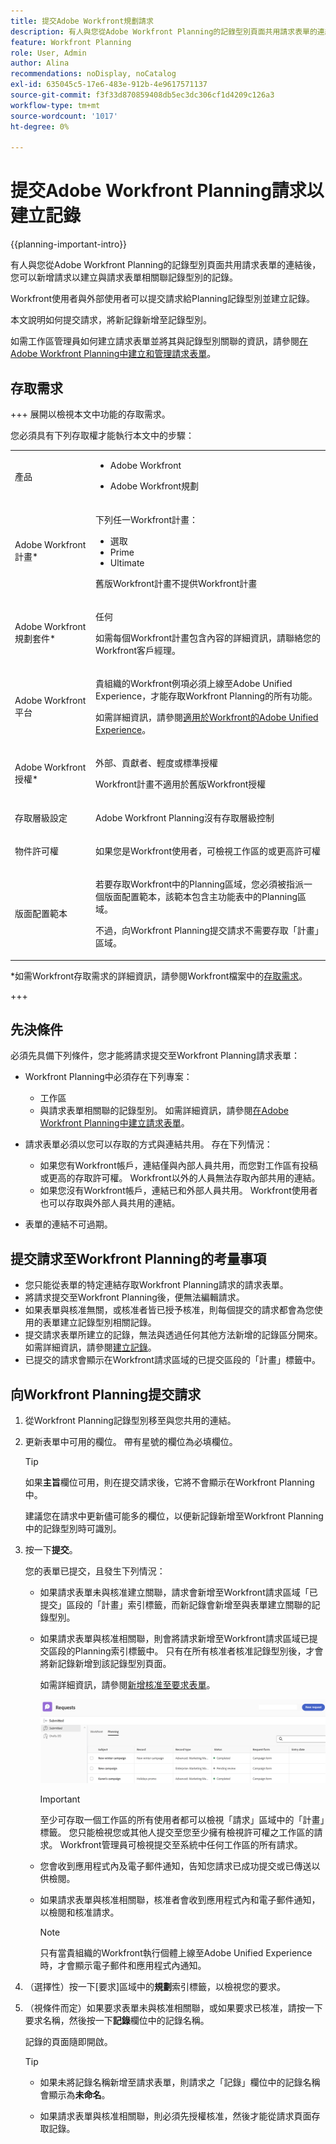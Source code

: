 ```yaml
---
title: 提交Adobe Workfront規劃請求
description: 有人與您從Adobe Workfront Planning的記錄型別頁面共用請求表單的連結後，您可以新增請求以建立與請求表單相關聯記錄型別的記錄。
feature: Workfront Planning
role: User, Admin
author: Alina
recommendations: noDisplay, noCatalog
exl-id: 635045c5-17e6-483e-912b-4e9617571137
source-git-commit: f3f33d870859408db5ec3dc306cf1d4209c126a3
workflow-type: tm+mt
source-wordcount: '1017'
ht-degree: 0%

---
```


# 提交Adobe Workfront Planning請求以建立記錄

<!--update title when there will be more functionality added to the Planning requests, besides creating records-->
<!--take Preview and Prod references out when releasing to Prod all-->

<!--<span class="preview">The highlighted information on this page refers to functionality not yet generally available. It is available only in the Preview environment for all customers. After the monthly releases to Production, the same features are also available in the Production environment for customers who enabled fast releases. </span>   

<span class="preview">For information about fast releases, see [Enable or disable fast releases for your organization](/help/quicksilver/administration-and-setup/set-up-workfront/configure-system-defaults/enable-fast-release-process.md). </span>-->

{{planning-important-intro}}

有人與您從Adobe Workfront Planning的記錄型別頁面共用請求表單的連結後，您可以新增請求以建立與請求表單相關聯記錄型別的記錄。

Workfront使用者與外部使用者可以提交請求給Planning記錄型別並建立記錄。<!--double check on the external users-->

本文說明如何提交請求，將新記錄新增至記錄型別。

如需工作區管理員如何建立請求表單並將其與記錄型別關聯的資訊，請參閱[在Adobe Workfront Planning中建立和管理請求表單](/help/quicksilver/planning/requests/create-request-form.md)。

## 存取需求

+++ 展開以檢視本文中功能的存取需求。

您必須具有下列存取權才能執行本文中的步驟：

<table style="table-layout:auto">
 <col>
 </col>
 <col>
 </col>
 <tbody>
    <tr>
<tr>
<td>
   <p> 產品</p> </td>
   <td>
   <ul><li><p> Adobe Workfront</p></li>
   <li><p> Adobe Workfront規劃<p></li></ul></td>
  </tr>  
 <tr>
   <td role="rowheader"><p>Adobe Workfront計畫*</p></td>
   <td>
<p>下列任一Workfront計畫：</p>
<ul><li>選取</li>
<li>Prime</li>
<li>Ultimate</li></ul>
<p>舊版Workfront計畫不提供Workfront計畫</p>
   </td>
<tr>
   <td role="rowheader"><p>Adobe Workfront規劃套件*</p></td>
   <td>
<p>任何 </p>  
<p>如需每個Workfront計畫包含內容的詳細資訊，請聯絡您的Workfront客戶經理。 </td>
<tr>
   <td role="rowheader"><p>Adobe Workfront平台</p></td>
   <td>
<p>貴組織的Workfront例項必須上線至Adobe Unified Experience，才能存取Workfront Planning的所有功能。</p>
<p>如需詳細資訊，請參閱<a href="/help/quicksilver/workfront-basics/navigate-workfront/workfront-navigation/adobe-unified-experience.md">適用於Workfront的Adobe Unified Experience</a>。 </p>
   </td>

</tr>
  </tr>
  <tr>
   <td role="rowheader"><p>Adobe Workfront授權*</p></td>
   <td>
   <p>外部、貢獻者、輕度或標準授權</p>
   <p>Workfront計畫不適用於舊版Workfront授權</p>
  </td>
  </tr>
  <tr>
   <td role="rowheader"><p>存取層級設定</p></td>
   <td> <p>Adobe Workfront Planning沒有存取層級控制</p>  
</td>
  </tr>
<tr>
   <td role="rowheader"><p>物件許可權</p></td>
   <td>
   <p>如果您是Workfront使用者，可檢視工作區的或更高許可權</p> 
  </td>
  </tr>
<tr>
   <td role="rowheader"><p>版面配置範本</p></td>
   <td> <p>若要存取Workfront中的Planning區域，您必須被指派一個版面配置範本，該範本包含主功能表中的Planning區域。 </p>
   <p> 不過，向Workfront Planning提交請求不需要存取「計畫」區域。 </p>  
</td>
  </tr>
 </tbody>
</table>

*如需Workfront存取需求的詳細資訊，請參閱Workfront檔案中的[存取需求](/help/quicksilver/administration-and-setup/add-users/access-levels-and-object-permissions/access-level-requirements-in-documentation.md)。

+++

## 先決條件

必須先具備下列條件，您才能將請求提交至Workfront Planning請求表單：

* Workfront Planning中必須存在下列專案：

   * 工作區
   * 與請求表單相關聯的記錄型別。 如需詳細資訊，請參閱[在Adobe Workfront Planning中建立請求表單](/help/quicksilver/planning/requests/create-request-form.md)。

* 請求表單必須以您可以存取的方式與連結共用。 存在下列情況：

   * 如果您有Workfront帳戶，連結僅與內部人員共用，而您對工作區有投稿或更高的存取許可權。 Workfront以外的人員無法存取內部共用的連結。
   * 如果您沒有Workfront帳戶，連結已和外部人員共用。 Workfront使用者也可以存取與外部人員共用的連結。

* 表單的連結不可過期。

## 提交請求至Workfront Planning的考量事項

* 您只能從表單的特定連結存取Workfront Planning請求的請求表單。
* 將請求提交至Workfront Planning後，便無法編輯請求。
* 如果表單與核准無關，或核准者皆已授予核准，則每個提交的請求都會為您使用的表單建立記錄型別相關記錄。
* 提交請求表單所建立的記錄，無法與透過任何其他方法新增的記錄區分開來。 如需詳細資訊，請參閱[建立記錄](/help/quicksilver/planning/records/create-records.md)。
* 已提交的請求會顯示在Workfront請求區域的已提交區段的「計畫」標籤中。

<!--Not sure how to change the request status, but dev also said: Changing the names of the statuses might lead to some inconsistency between unified-approvals-service and intake-approvals-flow.-->


## 向Workfront Planning提交請求

<!--
<div class="preview">

Submitting requests to Workfront Planning differs depending on what environment you use. 

### Submit a request to Workfront Planning in the Preview Environment

>[!NOTE]
>
>After the monthly releases to Production, the features described in this section are also available in the Production environment for customers who enabled fast releases.

{{step1-to-requests}}

1. Enable the **Switch to a new experience** setting, in the upper-right corner of he screen. 
   Enabling this setting makes the Workfront Planning request forms available in the **Requests** area of Workfront.

   >[!TIP]
   >
   >   This setting is available only when your company has purchased a Workfront Planning package. 

1. Click **New request**. (********* update scree shot at release ********)

   ![New request box with unified Workfront and Planning cards](assets/new-request-box-with-unified-workfront-and-planning-cards.png)

   The New request area opens with the following information: 

   * The 6 most recently accessed Workfront request queues and Planning request forms display in the Recent section. 
   * 50 additional Workfront request queues and Planning request forms display in alphabetical order in the **All request forms** section. You can search for a request queue that does not display by default. 

1. Do one of the following:

   * Click the card for one of the Planning request forms in the Recent or All request forms sections
   * Start typing the name of a Planning request form in the search box, then click the card when it displays in the list. 

   The request form opens.

1. Update the fields available in the request form. Fields with a red asterisk are required. 
1. Click **Submit**.
    
   The request form closes and you return to the **Requests** area. 

   Your form is submitted and the following things occur:

   * If the request form was not associated with an approval, the request is added to the Planning tab of the Submitted section of the Workfront Requests area and a new record is added to the record type associated with the form.
   
   * If the request form was associated with an approval, the request is added to the Planning tab of the Submitted section of the Workfront Requests area. A new record is added to the record type page only after all the approvers have approved it.
   
      For information, see [Add an approval to a request form](/help/quicksilver/planning/requests/add-approval-to-request-form.md).

      ![](assets/requests-area-with-toggle-for-unified-workflow-planning-tab-open.png)

      >[!IMPORTANT]
      >
      >All users who have access to at least one workspace can view the Planning tab in the Requests area. You can view only the requests submitted by you or anyone else to the workspaces that you have at least permissions to View. Workfront administrators can view all requests submitted to any workspace in the system. (******** ensure this is correct; asking team in slack **************)

   * You receive an in-app and an email notification that the request has either been submitted successfully or has been sent for review.
   * If the request form was associated with an approval, the approvers receive an in-app and an email notification to review and approve the request.

      >[!NOTE]
      >
      >The email and in-app notifications are visible only when your organization's instance of Workfront is onboarded to the Adobe Unified Experience.

1. (Optional) Click the **Planning** tab in the Requests area to view your request. 
1. (Conditional) If the request form is not associated with an approval, or if the request has been approved, click the name of the request, then click the name of the record in the **Record** field. 

   The record's page opens. 

   >[!TIP]
   >
   >* If the record name was not added to the request form, the name of the record in the Record field of the request displays as **Untitled**. 
   >
   >* If the request form is associated with an approval, the approval must be granted before you can access the record from the request page. 

</div>

### Submit a request to Workfront Planning in the Production environment

-->

1. 從Workfront Planning記錄型別移至與您共用的連結。

1. 更新表單中可用的欄位。 帶有星號的欄位為必填欄位。

   >[!TIP]
   >
   >   如果&#x200B;**主旨**&#x200B;欄位可用，則在提交請求後，它將不會顯示在Workfront Planning中。
   >
   >建議您在請求中更新儘可能多的欄位，以便新記錄新增至Workfront Planning中的記錄型別時可識別。

1. 按一下&#x200B;**提交**。

   您的表單已提交，且發生下列情況：

   * 如果請求表單未與核准建立關聯，請求會新增至Workfront請求區域「已提交」區段的「計畫」索引標籤，而新記錄會新增至與表單建立關聯的記錄型別。

   * 如果請求表單與核准相關聯，則會將請求新增至Workfront請求區域已提交區段的Planning索引標籤中。 只有在所有核准者核准記錄型別後，才會將新記錄新增到該記錄型別頁面。

     如需詳細資訊，請參閱[新增核准至要求表單](/help/quicksilver/planning/requests/add-approval-to-request-form.md)。

     ![](assets/planning-tab-in-requests.png)

     >[!IMPORTANT]
     >
     >至少可存取一個工作區的所有使用者都可以檢視「請求」區域中的「計畫」標籤。 您只能檢視您或其他人提交至您至少擁有檢視許可權之工作區的請求。 Workfront管理員可檢視提交至系統中任何工作區的所有請求。<!--ensure this is correct; asking team in slack-->

   * 您會收到應用程式內及電子郵件通知，告知您請求已成功提交或已傳送以供檢閱。
   * 如果請求表單與核准相關聯，核准者會收到應用程式內和電子郵件通知，以檢閱和核准請求。

     >[!NOTE]
     >
     >只有當貴組織的Workfront執行個體上線至Adobe Unified Experience時，才會顯示電子郵件和應用程式內通知。

1. （選擇性）按一下[要求]區域中的&#x200B;**規劃**&#x200B;索引標籤，以檢視您的要求。
1. （視條件而定）如果要求表單未與核准相關聯，或如果要求已核准，請按一下要求名稱，然後按一下&#x200B;**記錄**&#x200B;欄位中的記錄名稱。

   記錄的頁面隨即開啟。

   >[!TIP]
   >
   >* 如果未將記錄名稱新增至請求表單，則請求之「記錄」欄位中的記錄名稱會顯示為&#x200B;**未命名**。
   >
   >* 如果請求表單與核准相關聯，則必須先授權核准，然後才能從請求頁面存取記錄。




